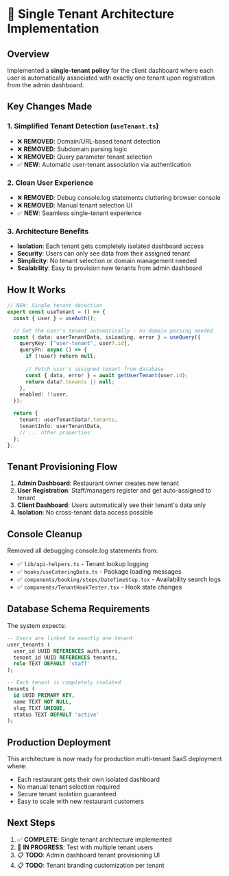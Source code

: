 # 🏢 Single Tenant Architecture Implementation

## Overview
Implemented a **single-tenant policy** for the client dashboard where each user is automatically associated with exactly one tenant upon registration from the admin dashboard.

## Key Changes Made

### 1. **Simplified Tenant Detection** (`useTenant.ts`)
- ❌ **REMOVED**: Domain/URL-based tenant detection
- ❌ **REMOVED**: Subdomain parsing logic  
- ❌ **REMOVED**: Query parameter tenant selection
- ✅ **NEW**: Automatic user-tenant association via authentication

### 2. **Clean User Experience**
- ❌ **REMOVED**: Debug console.log statements cluttering browser console
- ❌ **REMOVED**: Manual tenant selection UI
- ✅ **NEW**: Seamless single-tenant experience

### 3. **Architecture Benefits**
- **Isolation**: Each tenant gets completely isolated dashboard access
- **Security**: Users can only see data from their assigned tenant
- **Simplicity**: No tenant selection or domain management needed
- **Scalability**: Easy to provision new tenants from admin dashboard

## How It Works

```typescript
// NEW: Single tenant detection
export const useTenant = () => {
  const { user } = useAuth();

  // Get the user's tenant automatically - no domain parsing needed
  const { data: userTenantData, isLoading, error } = useQuery({
    queryKey: ["user-tenant", user?.id],
    queryFn: async () => {
      if (!user) return null;
      
      // Fetch user's assigned tenant from database
      const { data, error } = await getUserTenant(user.id);
      return data?.tenants || null;
    },
    enabled: !!user,
  });

  return {
    tenant: userTenantData?.tenants,
    tenantInfo: userTenantData,
    // ... other properties
  };
};
```

## Tenant Provisioning Flow

1. **Admin Dashboard**: Restaurant owner creates new tenant
2. **User Registration**: Staff/managers register and get auto-assigned to tenant  
3. **Client Dashboard**: Users automatically see their tenant's data only
4. **Isolation**: No cross-tenant data access possible

## Console Cleanup

Removed all debugging console.log statements from:
- ✅ `lib/api-helpers.ts` - Tenant lookup logging
- ✅ `hooks/useCateringData.ts` - Package loading messages  
- ✅ `components/booking/steps/DateTimeStep.tsx` - Availability search logs
- ✅ `components/TenantHookTester.tsx` - Hook state changes

## Database Schema Requirements

The system expects:
```sql
-- Users are linked to exactly one tenant
user_tenants (
  user_id UUID REFERENCES auth.users,
  tenant_id UUID REFERENCES tenants,
  role TEXT DEFAULT 'staff'
);

-- Each tenant is completely isolated
tenants (
  id UUID PRIMARY KEY,
  name TEXT NOT NULL,
  slug TEXT UNIQUE,
  status TEXT DEFAULT 'active'
);
```

## Production Deployment

This architecture is now ready for production multi-tenant SaaS deployment where:
- Each restaurant gets their own isolated dashboard
- No manual tenant selection required
- Secure tenant isolation guaranteed
- Easy to scale with new restaurant customers

## Next Steps

1. ✅ **COMPLETE**: Single tenant architecture implemented
2. 🔄 **IN PROGRESS**: Test with multiple tenant users
3. 📋 **TODO**: Admin dashboard tenant provisioning UI
4. 📋 **TODO**: Tenant branding customization per tenant
